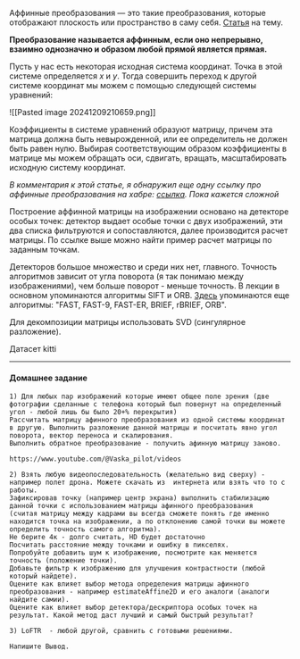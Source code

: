 
Аффинные преобразования — это такие преобразования, которые отображают плоскость или пространство в саму себя. [Статья](https://habr.com/ru/articles/539420/) на тему.

**Преобразование называется аффинным, если оно непрерывно, взаимно однозначно и образом любой прямой является прямая.**

Пусть у нас есть некоторая исходная система координат. Точка в этой системе определяется *x* и *y*. Тогда совершить переход к другой системе координат мы можем с помощью следующей системы уравнений:

![[Pasted image 20241209210659.png]]

Коэффициенты в системе уравнений образуют матрицу, причем эта матрица должна быть невырожденной, или ее определитель не должен быть равен нулю. Выбирая соответствующим образом коэффициенты в матрице мы можем обращать оси, сдвигать, вращать, масштабировать исходную систему координат.

*В комментария к этой статье, я обнаружил еще одну ссылку про аффинные преобразования на хабре: [ссылка](https://habr.com/ru/articles/463349/). Пока кажется сложной*

Построение аффинной матрицы на изображении основано на детекторе особых точек: детектор выдает особые точки с двух изображений, эти два списка фильтруются и сопоставляются, далее производится расчет матрицы. По ссылке выше можно найти пример расчет матрицы по заданным точкам.

Детекторов большое множество и среди них нет, главного. Точность алгоритмов зависит от угла поворота (я так понимаю между изображениями), чем больше поворот - меньше точность. В лекции в основном упоминаются алгоритмы SIFT и ORB. [Здесь](https://habr.com/ru/articles/414459/) упоминаются еще алгоритмы: "FAST, FAST-9, FAST-ER, BRIEF, rBRIEF, ORB".





Для декомпозиции матрицы использовать SVD (сингулярное разложение).

Датасет kitti


---
#### Домашнее задание

```
1) Для любых пар изображений которые имеют общее поле зрения (две фотографии сделанные с телефона который был повернут на определенный угол - любой лишь бы было 20+% перекрытия)
Рассчитать матрицу афинного преобразования из одной системы координат в другую. Выполнить разложение данной матрицы и посчитать явно угол поворота, вектор переноса и скалирования. 
Выполнить обратное преобразование - получить афинную матрицу заново. 

https://www.youtube.com/@Vaska_pilot/videos

2) Взять любую видеопоследовательность (желательно вид сверху) - например полет дрона. Можете скачать из  интернета или взять что то с работы. 
Зафиксировав точку (например центр экрана) выполнить стабилизацию данной точки с использованием матрицы афинного преобразования 
(считая матрицу между кадрами вы всегда сможете понять где именно находится точка на изображении, а по отклонению самой точки вы можете определить точность самого алгоритма).
Не берите 4к - долго считать, HD будет достаточно
Посчитать расстояние между точками и ошибку в пикселях.
Попробуйте добавить шум к изображению, посмотрите как меняется точность (положение точки). 
Добавьте фильтр к изображению для улучшения контрастности (любой который найдете).
Оцените как влияет выбор метода определения матрицы афинного преобразования - например estimateAffine2D и его аналоги (аналоги найдите самии).
Оцените как влияет выбор детектора/дескриптора особых точек на результат. Какой метод даст лучший и самый быстрый результат? 

3) LoFTR  - любой другой, сравнить с готовыми решениями. 

Напишите Вывод. 

```